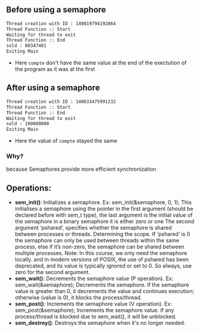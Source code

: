 ## Before using a semaphore
```bash
Thread creation with ID : 140019794192064
Thread Function :: Start
Waiting for thread to exit
Thread Function :: End
sold : 80347481
Exiting Main
```
- Here `compte` don't have the same value at the end of the exectution of the program as it was at the first

## After using a semaphore
```bash
Thread creation with ID : 140633475991232
Thread Function :: Start
Thread Function :: End
Waiting for thread to exit
sold : 100000000
Exiting Main
```
- Here the value of `compte` stayed the same

### Why?
because Semaphores provide more efficient synchronization


## Operations:
- **sem_init()**:
Initializes a semaphore.
Ex: sem_init(&semaphore, 0, 1);
This initialises a semaphore using the pointer in the first argument (should be declared before with sem_t
type), the last argument is the initial value of the semaphore in a binary semaphore it is either zero or one
The second argument ‘pshared’, specifies whether the semaphore is shared between processes or
threads. Determining the scope. If ‘pshared’ is 0 the semaphore can only be used between threads within
the same process, else if it’s non-zero, the semaphore can be shared between multiple processes.
Note: In this course, we only need the semaphore locally. and in modern versions of POSIX, the use of
pshared has been deprecated, and its value is typically ignored or set to 0. So always, use zero for the
second argument.
- **sem_wait()**:
Decrements the semaphore value (P operation).
Ex: sem_wait(&semaphore);
Decrements the semaphore. If the semaphore value is greater than 0, it decrements the value and
continues execution; otherwise (value is 0), it blocks the process/thread.
- **sem_post()**:
Increments the semaphore value (V operation).
Ex: sem_post(&semaphore);
Increments the semaphore value. If any process/thread is blocked due to sem_wait(), it will be unblocked.
- **sem_destroy()**:
Destroys the semaphore when it's no longer needed.
